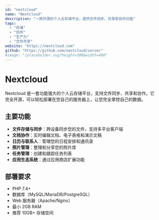 ```yaml
---
id: "nextcloud"
name: "Nextcloud"
description: "一款开源的个人云存储平台，提供文件同步、共享和协作功能"
tags:
  - "存储"
  - "协作"
  - "生产力"
  - "文件共享"
website: "https://nextcloud.com"
github: "https://github.com/nextcloud/server"
#image: "/placeholder.svg?height=300&width=400"
---
```


# Nextcloud

Nextcloud 是一套功能强大的个人云存储平台，支持文件同步、共享和协作。它完全开源，可以轻松部署在您自己的服务器上，让您完全掌控自己的数据。

## 主要功能

- **文件存储与同步**：跨设备同步您的文件，支持多平台客户端
- **文档协作**：实时编辑文档、电子表格和演示文稿
- **日历与联系人**：管理您的日程安排和通讯录
- **照片管理**：整理和分享您的照片库
- **任务管理**：创建和跟踪任务列表
- **应用生态系统**：通过应用商店扩展功能

## 部署要求

- PHP 7.4+
- 数据库（MySQL/MariaDB/PostgreSQL）
- Web 服务器（Apache/Nginx）
- 最小 2GB RAM
- 推荐 10GB+ 存储空间 